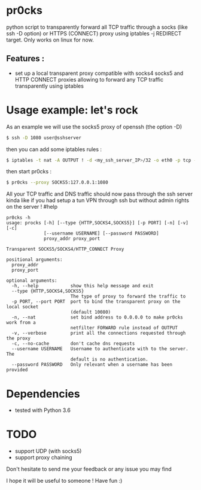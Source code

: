 # pr0cks
python script to transparently forward all TCP traffic through a socks (like ssh -D option) or HTTPS (CONNECT) proxy using iptables -j REDIRECT target. Only works on linux for now.

## Features :
- set up a local transparent proxy compatible with socks4 socks5 and HTTP CONNECT proxies allowing to forward any TCP traffic transparently using iptables
<!-- TODO make sure this works
- set up a local transparent DNS proxy translating UDP port 53 requests to TCP allowing DNS traffic to go through a proxy without UDP support (like ssh -D option)
- DNS caching mechanism to speed up the DNS resolutions through pr0cks
-->
# Usage example: let's rock
As an example we will use the socks5 proxy of openssh (the option -D)
```bash
$ ssh -D 1080 user@sshserver
```
then you can add some iptables rules :
```bash
$ iptables -t nat -A OUTPUT ! -d <my_ssh_server_IP>/32 -o eth0 -p tcp -m tcp -j REDIRECT --to-ports 10080
```
then start pr0cks :
```bash
$ pr0cks --proxy SOCKS5:127.0.0.1:1080
```
All your TCP traffic and DNS traffic should now pass through the ssh server kinda like if you had setup a tun VPN through ssh but without admin rights on the server !
#help
```text
pr0cks -h
usage: procks [-h] [--type {HTTP,SOCKS4,SOCKS5}] [-p PORT] [-n] [-v] [-c]
              [--username USERNAME] [--password PASSWORD]
              proxy_addr proxy_port

Transparent SOCKS5/SOCKS4/HTTP_CONNECT Proxy

positional arguments:
  proxy_addr
  proxy_port

optional arguments:
  -h, --help            show this help message and exit
  --type {HTTP,SOCKS4,SOCKS5}
                        The type of proxy to forward the traffic to
  -p PORT, --port PORT  port to bind the transparent proxy on the local socket
                        (default 10080)
  -n, --nat             set bind address to 0.0.0.0 to make pr0cks work from a
                        netfilter FORWARD rule instead of OUTPUT
  -v, --verbose         print all the connections requested through the proxy
  -c, --no-cache        don't cache dns requests
  --username USERNAME   Username to authenticate with to the server. The
                        default is no authentication.
  --password PASSWORD   Only relevant when a username has been provided
```

# Dependencies
- tested with Python 3.6

# TODO
- support UDP (with socks5)
- support proxy chaining


Don't hesitate to send me your feedback or any issue you may find

I hope it will be useful to someone ! Have fun :)
